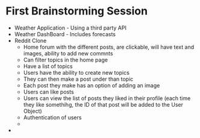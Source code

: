 # First Brainstorming Session 
- Weather Application - Using a third party API
- Weather DashBoard - Includes forecasts
- Reddit Clone 
    - Home forum with the different posts, are clickable, will have text and images, ability to add new commnts
    - Can filter topics in the home page 
    - Have a list of topics 
    - Users have the ability to create new topics 
    - They can then make a post under than topic 
    - Each post they make has an option of adding an image 
    - Users can like posts 
    - Users can view the list of posts they liked in their profile (each time they like somethihg, the ID of that post will be added to the User Object)
    - Authentication of users 
    - 
- 